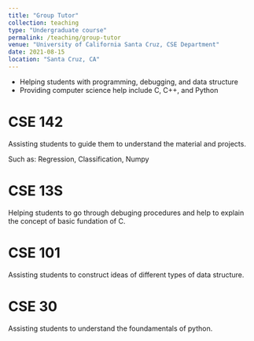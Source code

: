 ```yaml
---
title: "Group Tutor"
collection: teaching
type: "Undergraduate course"
permalink: /teaching/group-tutor
venue: "University of California Santa Cruz, CSE Department"
date: 2021-08-15
location: "Santa Cruz, CA"
---
```


* Helping students with programming, debugging, and data structure
* Providing computer science help include C, C++, and Python

CSE 142 
======
Assisting students to guide them to understand the material and projects. 

Such as: Regression, Classification, Numpy


CSE 13S 
======
Helping students to go through debuging procedures and help to explain the concept of basic fundation of C. 

CSE 101 
======
Assisting students to construct ideas of different types of data structure. 


CSE 30 
====== 
Assisting students to understand the foundamentals of python. 
